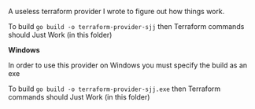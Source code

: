 A useless terraform provider I wrote to figure out how things work.

To build `go build -o terraform-provider-sjj` then Terraform commands
should Just Work (in this folder)

**Windows**

In order to use this provider on Windows you must specify the build as an exe

To build `go build -o terraform-provider-sjj.exe` then Terraform commands
should Just Work (in this folder)
